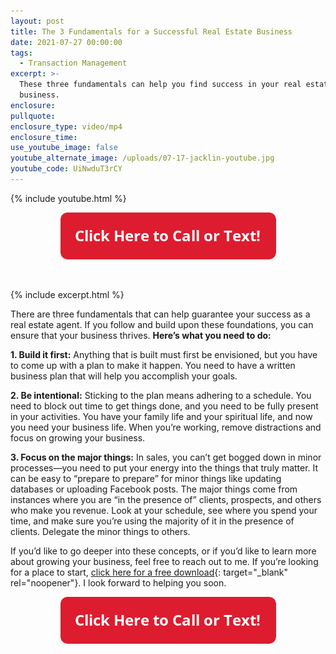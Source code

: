 ```yaml
---
layout: post
title: The 3 Fundamentals for a Successful Real Estate Business
date: 2021-07-27 00:00:00
tags:
  - Transaction Management
excerpt: >-
  These three fundamentals can help you find success in your real estate
  business.
enclosure:
pullquote:
enclosure_type: video/mp4
enclosure_time:
use_youtube_image: false
youtube_alternate_image: /uploads/07-17-jacklin-youtube.jpg
youtube_code: UiNwduT3rCY
---
```

{% include youtube.html %}

<center><a href="tel:6306382600"><img width="345" height="75" src="uploads/Button - 345.png" /></a></center>

&nbsp;

{% include excerpt.html %}

There are three fundamentals that can help guarantee your success as a real estate agent. If you follow and build upon these foundations, you can ensure that your business thrives. **Here’s what you need to do:**

**1\. Build it first:** Anything that is built must first be envisioned, but you have to come up with a plan to make it happen. You need to have a written business plan that will help you accomplish your goals.

**2\. Be intentional:** Sticking to the plan means adhering to a schedule. You need to block out time to get things done, and you need to be fully present in your activities. You have your family life and your spiritual life, and now you need your business life. When you’re working, remove distractions and focus on growing your business.

**3\. Focus on the major things:** In sales, you can’t get bogged down in minor processes—you need to put your energy into the things that truly matter. It can be easy to “prepare to prepare” for minor things like updating databases or uploading Facebook posts. The major things come from instances where you are “in the presence of” clients, prospects, and others who make you revenue. Look at your schedule, see where you spend your time, and make sure you’re using the majority of it in the presence of clients. Delegate the minor things to others.

If you’d like to go deeper into these concepts, or if you’d like to learn more about growing your business, feel free to reach out to me. If you’re looking for a place to start, [<u>click here for a free download</u>](https://join.gochicagolandhomes.com/ask/58242ecbeb328b03b00891a17fab7920){: target="_blank" rel="noopener"}. I look forward to helping you soon.

<center><a href="tel:6306382600"><img width="345" height="75" src="uploads/Button - 345.png" /></a></center>
